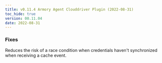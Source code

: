 ```yaml
---
title: v0.11.4 Armory Agent Clouddriver Plugin (2022-08-31)
toc_hide: true
version: 00.11.04
date: 2022-08-31
---
```


### Fixes
Reduces the risk of a race condition when credentials haven't synchronized when receiving a cache event.
